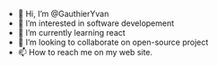 - 👋 Hi, I’m @GauthierYvan
- 👀 I’m interested in software developement
- 🌱 I’m currently learning react
- 💞️ I’m looking to collaborate on open-source project 
- 📫 How to reach me on my web site. 

<!---
GauthierYvan/GauthierYvan is a ✨ special ✨ repository because its `README.md` (this file) appears on your GitHub profile.
You can click the Preview link to take a look at your changes.
--->
